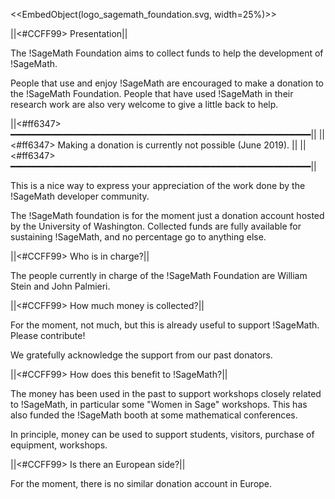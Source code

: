 <<EmbedObject(logo_sagemath_foundation.svg, width=25%)>>

||<#CCFF99> Presentation||

The !SageMath Foundation aims to collect funds to help the development of !SageMath.


People that use and enjoy !SageMath are encouraged to make a donation to the !SageMath Foundation. People that have used !SageMath in their research work are also very welcome to give a little back to help.

||<#ff6347> ━━━━━━━━━━━━━━━━━━━━━━━━━━━━━━━━━━━━━━━━━━━━━━━━━━━━━━━━━||
||<#ff6347> Making a donation is currently not possible (June 2019). ||
||<#ff6347> ━━━━━━━━━━━━━━━━━━━━━━━━━━━━━━━━━━━━━━━━━━━━━━━━━━━━━━━━━||

This is a nice way to express your appreciation of the work done by the !SageMath developer community.

The !SageMath foundation is for the moment just a donation account hosted by the University of Washington. Collected funds are fully available for sustaining !SageMath, and no percentage go to anything else.

||<#CCFF99> Who is in charge?||

The people currently in charge of the !SageMath Foundation are William Stein and John Palmieri.

||<#CCFF99> How much money is collected?||

For the moment, not much, but this is already useful to support !SageMath. Please contribute!

We gratefully acknowledge the support from our past donators.

||<#CCFF99> How does this benefit to !SageMath?||

The money has been used in the past to support workshops closely related to !SageMath, in particular some "Women in Sage" workshops. This has also funded the !SageMath booth at some mathematical conferences.

In principle, money can be used to support students, visitors, purchase of equipment, workshops.

||<#CCFF99> Is there an European side?||

For the moment, there is no similar donation account in Europe.
